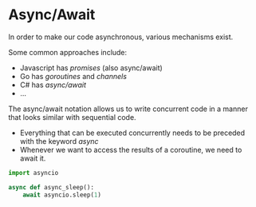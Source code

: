 # Async/Await

In order to make our code asynchronous, various mechanisms exist.

Some common approaches include:

- Javascript has _promises_ (also async/await)
- Go has _goroutines_ and _channels_
- C# has _async/await_
- ...

The async/await notation allows us to write concurrent code in a manner that looks similar with sequential code.

- Everything that can be executed concurrently needs to be preceded with the keyword _async_
- Whenever we want to access the results of a coroutine, we need to await it.

```py
import asyncio

async def async_sleep():
    await asyncio.sleep(1)

```
